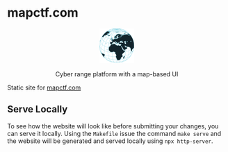 # mapctf.com

<p align="center">
  <img alt="MapCTF" src="mapctf.png" />
  <p align="center">
    Cyber range platform with a map-based UI
  </p>
</p>

Static site for [mapctf.com](https://mapctf.com)

## Serve Locally

To see how the website will look like before submitting your changes, you can serve it locally. Using the `Makefile` issue the command `make serve` and the website will be generated and served locally using `npx http-server`.
